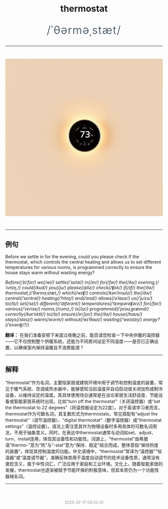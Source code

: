 <div align="center">

# thermostat

<div style="margin: 30px 0;">
<h1 style="font-size: 2.5em; font-weight: 300; letter-spacing: 2px; margin: 0; color: #2c3e50;">
/ˈθərməˌstæt/
</h1>
</div>

</div>

---

<div align="center" style="margin: 40px 0;">

![thermostat](images/thermostat.png)

</div>

---

## 例句

Before we settle in for the evening, could you please check if the thermostat, which controls the central heating and allows us to set different temperatures for various rooms, is programmed correctly to ensure the house stays warm without wasting energy?

*Before(/ˌbiˈfɔr/) we(/wi/) settle(/ˈsɛtəl/) in(/ɪn/) for(/fər/) the(/ðə/) evening,(/ˈivnɪŋ,/) could(/kʊd/) you(/ju/) please(/pliz/) check(/ʧɛk/) if(/ɪf/) the(/ðə/) thermostat,(/ˈθərməˌstæt,/) which(/wɪʧ/) controls(/kənˈtroʊlz/) the(/ðə/) central(/ˈsɛntrəl/) heating(/ˈhitɪŋ/) and(/ənd/) allows(/əˈlaʊz/) us(/ˈjuˈɛs/) to(/tɪ/) set(/sɛt/) different(/ˈdɪfərənt/) temperatures(/ˈtɛmpərəʧərz/) for(/fər/) various(/ˈvɛriəs/) rooms,(/rumz,/) is(/ɪz/) programmed(/ˈproʊˌgræmd/) correctly(/kərˈɛktli/) to(/tɪ/) ensure(/ɪnˈʃʊr/) the(/ðə/) house(/haʊs/) stays(/steɪz/) warm(/wɔrm/) without(/wɪˈθaʊt/) wasting(/ˈweɪstɪŋ/) energy?(/ˈɛnərʤi?/)*

**翻译：** 在我们准备安顿下来度过夜晚之前，能否请您检查一下中央供暖的温控器——它不仅控制整个供暖系统，还能为不同房间设定不同温度——是否已正确设置，以确保室内保持温暖且不浪费能源？

---

## 解释

“thermostat”作为名词，主要指家居或建筑环境中用于调节和控制温度的装置，常见于暖气系统、空调或热水器中，能够感知当前温度并自动启动或关闭加热或制冷设备，以维持设定的温度。其具体使用场合通常是在谈论家居生活舒适度、节能设备或智能家居系统时出现，比如“turn off the thermostat”（关闭温控器）或“set the thermostat to 22 degrees”（将温控器设定为22度）。对于英语学习者而言，thermostat作为可数名词，其复数形式为thermostats，常见搭配有“adjust the thermostat”（调节温控器）、“digital thermostat”（数字温控器）或“thermostat settings”（温控设置）。语法上需注意其作为物理设备时多用具体的可数名词用法，不用于抽象意义。同时，在表达中thermostat通常与动词如set、adjust、turn、install连用，体现其设备性和功能性。词源上，“thermostat”由希腊语“thermo-”意为“热”与“-stat”意为“保持、稳定”结合而成，整体意指“保持热度的装置”，体现其控制温度的功能。中文语境中，“thermostat”常译为“温控器”“恒温器”或“温度调节器”，准确反映其用于温度自动调节的技术设备性质，通常没有褒贬含义，属于中性词汇，广泛应用于家庭和工业环境。文化上，随着智能家居的发展，thermostat也逐渐被赋予节能环保的积极意味，但其本质仍为一个功能性器械名词。


---

<div align="center" style="margin-top: 50px;">
<small style="color: #999; font-size: 0.9em;">2025-07-17 06:22:41</small>
</div>
